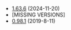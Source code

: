 * [1.63.6](https://github.com/rwqfsfasxc100/DV-Version-Backups/releases/tag/Release-1.63.6) (2024-11-20)
* [MISSING VERSIONS]
* [0.98.1](https://github.com/rwqfsfasxc100/DV-Version-Backups/releases/tag/Release-0.98.1) (2019-8-11)
